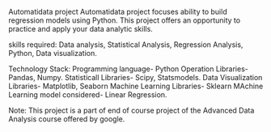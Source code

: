 Automatidata project
Automatidata project focuses ability to build regression models using Python. This project offers an opportunity to practice and apply your data analytic skills.

skills required: 
Data analysis, Statistical Analysis, Regression Analysis, Python, Data visualization.

Technology Stack: 
Programming language- Python
Operation Libraries- Pandas, Numpy.
Statisticall Libraries- Scipy, Statsmodels. 
Data Visualization Libraries- Matplotlib, Seaborn
Machine Learning Libraries- Sklearn
MAchine Learning model considered- Linear Regression. 

Note: This project is a part of end of course project of the Advanced Data Analysis course offered by google. 
